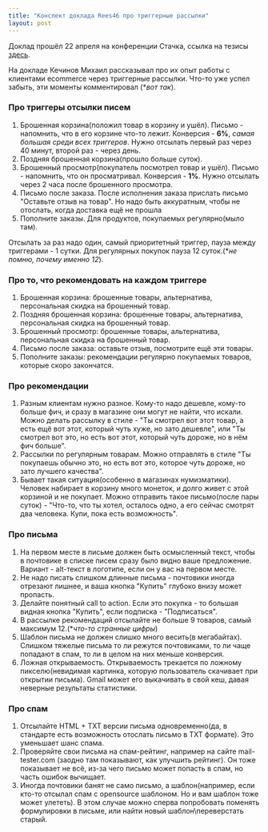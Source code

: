 ```yaml
---
title: "Конспект доклада Rees46 про триггерные рассылки"
layout: post
---
```


Доклад прошёл 22 апреля на конференции Стачка, ссылка на тезисы [здесь](http://nastachku.ru/lectures#lecture_489).

На докладе Кечинов Михаил рассказывал про их опыт работы с клиентами ecommercе через триггерные рассылки.
Что-то уже успел забыть, эти моменты комментировал (*_вот так_).

### Про триггеры отсылки писем

1. Брошенная корзина(положил товар в корзину и ушёл). Письмо - напомнить, что в его корзине что-то лежит. Конверсия - **6%**, _самая большая среди всех триггеров_. Нужно отсылать первый раз через 40 минут, второй раз - через день.
2. Поздняя брошенная корзина(прошло больше суток).
3. Брошенный просмотр(покупатель посмотрел товар и ушёл). Письмо - напомнить, что он просматривал. Конверсия - **1%**. Нужно отсылать через 2 часа после брошенного просмотра.
4. Письмо после заказа. После исполнения заказа прислать письмо "Оставьте отзыв на товар". Но надо быть аккуратным, чтобы не отослать, когда доставка ещё не прошла
5. Пополните заказы. Для продуктов, покупаемых регулярно(мыло там).

Отсылать за раз надо один, самый приоритетный триггер, пауза между триггерами - 1 сутки.
Для регулярных покупок пауза 12 суток.(*_не помню, почему именно 12_).

### Про то, что рекомендовать на каждом триггере
1. Брошенная корзина: брошенные товары, альтернатива, персональная скидка на брошенный товар.
2. Поздняя брошенная корзина: брошенные товары, альтернатива, персональная скидка на брошенный товар.
3. Брошенный просмотр: брошенные товары, альтернатива, персональная скидка на брошенный товар.
4. Письмо после заказа: оставьте отзыв, посмотрите ещё эти товары.
5. Пополните заказы: рекомендации регулярно покупаемых товаров, которые скоро закончатся.

### Про рекомендации
1. Разным клиентам нужно разное. Кому-то надо дешевле, кому-то больше фич, и сразу в магазине они могут не найти, что искали. Можно делать рассылку в стиле - "Ты смотрел вот этот товар, а есть ещё вот этот, который чуть хуже, но зато дешевле", или "Ты смотрел вот это, но есть вот этот, который чуть дороже, но в нём фич больше".
2. Рассылки по регулярным товарам. Можно отправлять в стиле "Ты покупаешь обычно это, но есть вот это, которое чуть дороже, но зато лучшего качества".
3. Бывает такая ситуация(особенно в магазинах нумизматики). Человек набирает в корзину много монеток, и долго живет с этой корзиной и не покупает. Можно отправить такое письмо(после пары суток) - "Что-то, что ты хотел, осталось одно, а его сейчас смотрят два человека. Купи, пока есть возможность".

### Про письма
1. На первом месте в письме должен быть осмысленный текст, чтобы в почтовике в списке писем сразу было видно ваше предложение. Вариант - alt-текст в логотипе, если он у вас на первом месте.
2. Не надо писать слишком длинные письма - почтовики иногда отрезают лишнее, и ваша кнопка "Купить" глубоко внизу может пропасть.
3. Делайте понятный call to action. Если это покупка - то большая видная кнопка "Купить", если подписка - "Подписаться".
4. В рассылке рекомендаций отсылайте не больше 9 товаров, самый максимум 12.(*_что-то странные цифры_)
5. Шаблон письма не должен слишко много весить(в мегабайтах). Слишком тяжелые письма то ли режутся почтовиками, то ли чаще попадают в спам, то ли в целом на них меньше конверсия.
6. Ложная открываемость. Открываемость трекается по ложному пикселю(невидимая картинка, которую пользователь скачивает при открытии письма). Gmail может его выкачивать в свой кеш, давая неверные результаты статистики.

### Про спам
1. Отсылайте HTML + TXT версии письма одновременно(да, в стандарте есть возможность отослать письмо в TXT формате). Это уменьшает шанс спама.
2. Проверяйте свои письма на спам-рейтинг, например на сайте mail-tester.com (заодно там показывают, как улучшить рейтинг). Он тоже показывает не всё, из-за чего письмо может попасть в спам, но часть ошибок вычищает.
3. Иногда почтовики банят не само письмо, а шаблон(например, если кто-то отсылал спам с opensource шаблоном. Но и вам шаблон тоже может улететь). В этом случае можно сперва попробовать поменять формулировки в письме, или найти новый шаблон\переверстать старый.
